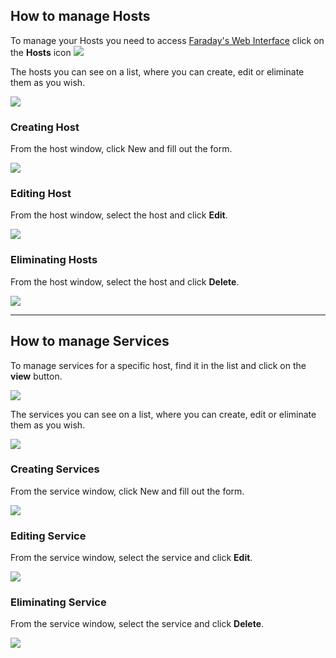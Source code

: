 ## How to manage Hosts

To manage your Hosts you need to access [Faraday's Web Interface](https://github.com/infobyte/faraday/wiki/Status-report) click on the **Hosts** icon ![](https://raw.github.com/wiki/infobyte/faraday/images/hosts&services/icon.png)

The hosts you can see on a list, where you can create, edit or eliminate them as you wish.

![](https://raw.github.com/wiki/infobyte/faraday/images/hosts&services/host_list.png)

### Creating Host

From the host window, click New and fill out the form.

![](https://raw.github.com/wiki/infobyte/faraday/images/hosts&services/host_create.png)

### Editing Host

From the host window, select the host and click **Edit**.

![](https://raw.github.com/wiki/infobyte/faraday/images/hosts&services/host_edit.png)

### Eliminating Hosts

From the host window, select the host and click **Delete**.

![](https://raw.github.com/wiki/infobyte/faraday/images/hosts&services/host_delete.png)

***

## How to manage Services

To manage services for a specific host, find it in the list and click on the **view** button.

![](https://raw.github.com/wiki/infobyte/faraday/images/hosts&services/service_button.png)

The services you can see on a list, where you can create, edit or eliminate them as you wish.

![](https://raw.github.com/wiki/infobyte/faraday/images/hosts&services/service_list.png)

### Creating Services

From the service window, click New and fill out the form.

![](https://raw.github.com/wiki/infobyte/faraday/images/hosts&services/service_new.png)

### Editing Service

From the service window, select the service and click **Edit**.

![](https://raw.github.com/wiki/infobyte/faraday/images/hosts&services/service_edit.png)

### Eliminating Service

From the service window, select the service and click **Delete**.

![](https://raw.github.com/wiki/infobyte/faraday/images/hosts&services/service_delete.png)